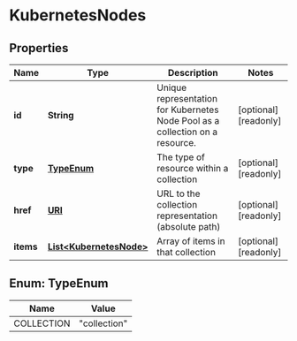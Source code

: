 

# KubernetesNodes

## Properties

| Name | Type | Description | Notes |
| ------------ | ------------- | ------------- | ------------- |
| **id** | **String** | Unique representation for Kubernetes Node Pool as a collection on a resource. |  [optional] [readonly] |
| **type** | [**TypeEnum**](#TypeEnum) | The type of resource within a collection |  [optional] [readonly] |
| **href** | [**URI**](URI.md) | URL to the collection representation (absolute path) |  [optional] [readonly] |
| **items** | [**List&lt;KubernetesNode&gt;**](KubernetesNode.md) | Array of items in that collection |  [optional] [readonly] |



## Enum: TypeEnum

| Name | Value |
| ---- | -----
| COLLECTION | &quot;collection&quot; |


